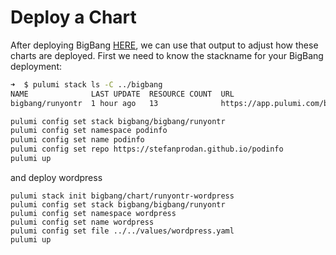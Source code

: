 # Deploy a Chart

After deploying BigBang [HERE](../bigbang), we can use that output to adjust how these charts are deployed.  First we need to know the stackname for your BigBang deployment:

```bash
➜  $ pulumi stack ls -C ../bigbang    
NAME              LAST UPDATE  RESOURCE COUNT  URL
bigbang/runyontr  1 hour ago   13              https://app.pulumi.com/bigbang/bigbang/runyontr
```

```bash
pulumi config set stack bigbang/bigbang/runyontr
pulumi config set namespace podinfo
pulumi config set name podinfo
pulumi config set repo https://stefanprodan.github.io/podinfo
pulumi up
```

and deploy wordpress

```
pulumi stack init bigbang/chart/runyontr-wordpress
pulumi config set stack bigbang/bigbang/runyontr
pulumi config set namespace wordpress
pulumi config set name wordpress
pulumi config set file ../../values/wordpress.yaml
pulumi up
```